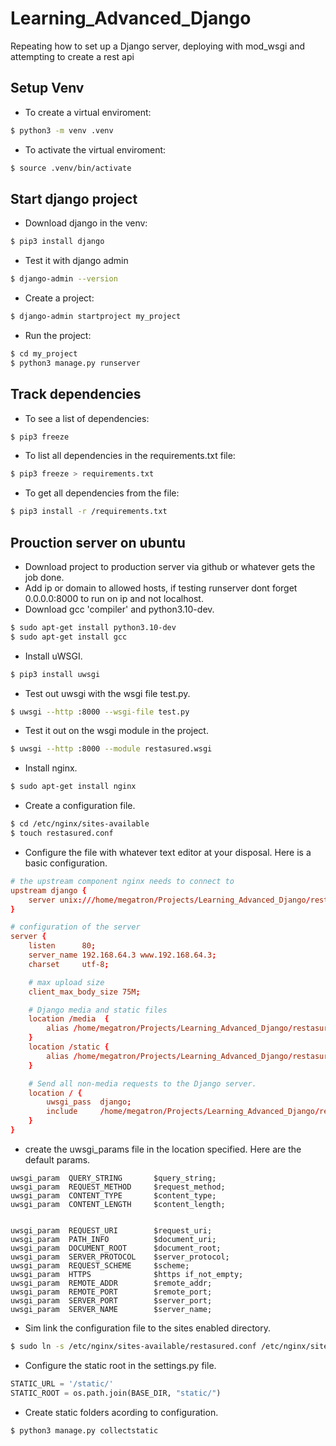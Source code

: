 # Learning_Advanced_Django
Repeating how to set up a Django server, deploying with mod_wsgi and attempting to create a rest api

## Setup Venv
* To create a virtual enviroment: 
```bash
$ python3 -m venv .venv
```
* To activate the virtual enviroment: 
```bash
$ source .venv/bin/activate
``` 

## Start django project
* Download django in the venv: 
```bash
$ pip3 install django
```
* Test it with django admin
```bash
$ django-admin --version
```
* Create a project:
```bash
$ django-admin startproject my_project
```
* Run the project:
```bash
$ cd my_project
$ python3 manage.py runserver
```

## Track dependencies
* To see a list of dependencies:
```bash
$ pip3 freeze
```
* To list all dependencies in the requirements.txt file:
```bash
$ pip3 freeze > requirements.txt
```
* To get all dependencies from the file:
```bash
$ pip3 install -r /requirements.txt
```

## Prouction server on ubuntu
* Download project to production server via github or whatever gets the job done.
* Add ip or domain to allowed hosts, if testing runserver dont forget 0.0.0.0:8000 to run on ip and not localhost.
* Download gcc 'compiler' and python3.10-dev.
```bash
$ sudo apt-get install python3.10-dev
$ sudo apt-get install gcc
```
* Install uWSGI.
```bash
$ pip3 install uwsgi
```
* Test out uwsgi with the wsgi file test.py.
```bash
$ uwsgi --http :8000 --wsgi-file test.py
```
* Test it out on the wsgi module in the project.
```bash
$ uwsgi --http :8000 --module restasured.wsgi
```
* Install nginx.
```bash
$ sudo apt-get install nginx
```
* Create a configuration file.
```bash
$ cd /etc/nginx/sites-available
$ touch restasured.conf
```
* Configure the file with whatever text editor at your disposal. Here is a basic configuration.
```conf
# the upstream component nginx needs to connect to
upstream django {
    server unix:///home/megatron/Projects/Learning_Advanced_Django/restasured/restasured.sock;
}

# configuration of the server
server {
    listen      80;
    server_name 192.168.64.3 www.192.168.64.3;
    charset     utf-8;

    # max upload size
    client_max_body_size 75M;

    # Django media and static files
    location /media  {
        alias /home/megatron/Projects/Learning_Advanced_Django/restasured/media;
    }
    location /static {
        alias /home/megatron/Projects/Learning_Advanced_Django/restasured/static;
    }

    # Send all non-media requests to the Django server.
    location / {
        uwsgi_pass  django;
        include     /home/megatron/Projects/Learning_Advanced_Django/restasured/uwsgi_params;
    }
}
```
* create the uwsgi_params file in the location specified. Here are the default params.
```
uwsgi_param  QUERY_STRING       $query_string;
uwsgi_param  REQUEST_METHOD     $request_method;
uwsgi_param  CONTENT_TYPE       $content_type;
uwsgi_param  CONTENT_LENGTH     $content_length;


uwsgi_param  REQUEST_URI        $request_uri;
uwsgi_param  PATH_INFO          $document_uri;
uwsgi_param  DOCUMENT_ROOT      $document_root;
uwsgi_param  SERVER_PROTOCOL    $server_protocol;
uwsgi_param  REQUEST_SCHEME     $scheme;
uwsgi_param  HTTPS              $https if_not_empty;
uwsgi_param  REMOTE_ADDR        $remote_addr;
uwsgi_param  REMOTE_PORT        $remote_port;
uwsgi_param  SERVER_PORT        $server_port;
uwsgi_param  SERVER_NAME        $server_name;
```
* Sim link the configuration file to the sites enabled directory.
```bash
$ sudo ln -s /etc/nginx/sites-available/restasured.conf /etc/nginx/sites-enabled
```
* Configure the static root in the settings.py file.
```py
STATIC_URL = '/static/'
STATIC_ROOT = os.path.join(BASE_DIR, "static/")
```
* Create static folders acording to configuration.
```bash
$ python3 manage.py collectstatic
```